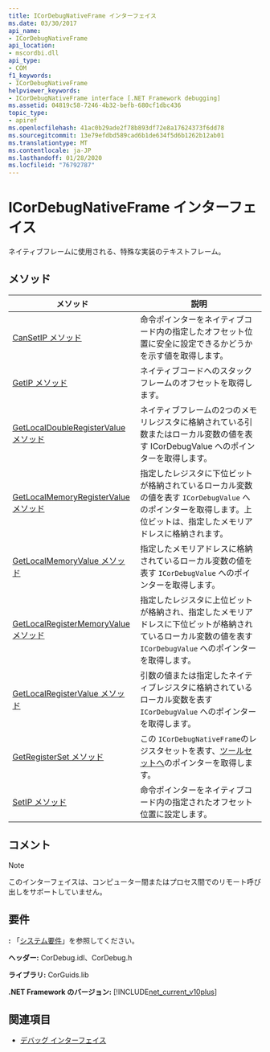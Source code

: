 ```yaml
---
title: ICorDebugNativeFrame インターフェイス
ms.date: 03/30/2017
api_name:
- ICorDebugNativeFrame
api_location:
- mscordbi.dll
api_type:
- COM
f1_keywords:
- ICorDebugNativeFrame
helpviewer_keywords:
- ICorDebugNativeFrame interface [.NET Framework debugging]
ms.assetid: 04819c58-7246-4b32-befb-680cf1dbc436
topic_type:
- apiref
ms.openlocfilehash: 41ac0b29ade2f78b893df72e8a17624373f6dd78
ms.sourcegitcommit: 13e79efdbd589cad6b1de634f5d6b1262b12ab01
ms.translationtype: MT
ms.contentlocale: ja-JP
ms.lasthandoff: 01/28/2020
ms.locfileid: "76792787"
---
```

# <a name="icordebugnativeframe-interface"></a>ICorDebugNativeFrame インターフェイス

ネイティブフレームに使用される、特殊な実装のテキストフレーム。  
  
## <a name="methods"></a>メソッド  
  
|メソッド|説明|  
|------------|-----------------|  
|[CanSetIP メソッド](icordebugnativeframe-cansetip-method.md)|命令ポインターをネイティブコード内の指定したオフセット位置に安全に設定できるかどうかを示す値を取得します。|  
|[GetIP メソッド](icordebugnativeframe-getip-method.md)|ネイティブコードへのスタックフレームのオフセットを取得します。|  
|[GetLocalDoubleRegisterValue メソッド](icordebugnativeframe-getlocaldoubleregistervalue-method.md)|ネイティブフレームの2つのメモリレジスタに格納されている引数またはローカル変数の値を表す ICorDebugValue へのポインターを取得します。|  
|[GetLocalMemoryRegisterValue メソッド](icordebugnativeframe-getlocalmemoryregistervalue-method.md)|指定したレジスタに下位ビットが格納されているローカル変数の値を表す `ICorDebugValue` へのポインターを取得します。上位ビットは、指定したメモリアドレスに格納されます。|  
|[GetLocalMemoryValue メソッド](icordebugnativeframe-getlocalmemoryvalue-method.md)|指定したメモリアドレスに格納されているローカル変数の値を表す `ICorDebugValue` へのポインターを取得します。|  
|[GetLocalRegisterMemoryValue メソッド](icordebugnativeframe-getlocalregistermemoryvalue-method.md)|指定したレジスタに上位ビットが格納され、指定したメモリアドレスに下位ビットが格納されているローカル変数の値を表す `ICorDebugValue` へのポインターを取得します。|  
|[GetLocalRegisterValue メソッド](icordebugnativeframe-getlocalregistervalue-method.md)|引数の値または指定したネイティブレジスタに格納されているローカル変数を表す `ICorDebugValue` へのポインターを取得します。|  
|[GetRegisterSet メソッド](icordebugnativeframe-getregisterset-method.md)|この `ICorDebugNativeFrame`のレジスタセットを表す、[ツールセットへ](icordebugregisterset-interface.md)のポインターを取得します。|  
|[SetIP メソッド](icordebugnativeframe-setip-method.md)|命令ポインターをネイティブコード内の指定されたオフセット位置に設定します。|  
  
## <a name="remarks"></a>コメント  
  
> [!NOTE]
> このインターフェイスは、コンピューター間またはプロセス間でのリモート呼び出しをサポートしていません。  
  
## <a name="requirements"></a>要件  
 **:** 「[システム要件](../../../../docs/framework/get-started/system-requirements.md)」を参照してください。  
  
 **ヘッダー:** CorDebug.idl、CorDebug.h  
  
 **ライブラリ:** CorGuids.lib  
  
 **.NET Framework のバージョン:** [!INCLUDE[net_current_v10plus](../../../../includes/net-current-v10plus-md.md)]  
  
## <a name="see-also"></a>関連項目

- [デバッグ インターフェイス](debugging-interfaces.md)
